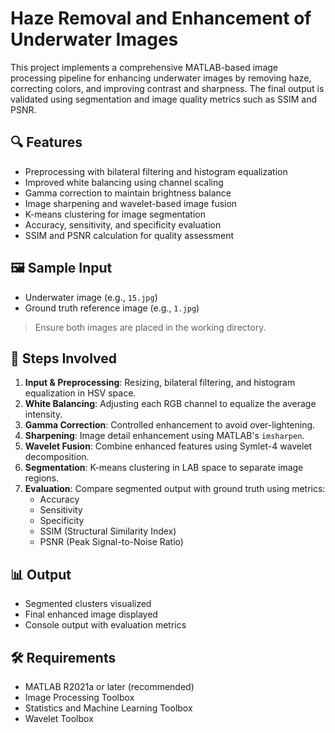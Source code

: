 # Haze Removal and Enhancement of Underwater Images

This project implements a comprehensive MATLAB-based image processing pipeline for enhancing underwater images by removing haze, correcting colors, and improving contrast and sharpness. The final output is validated using segmentation and image quality metrics such as SSIM and PSNR.

## 🔍 Features

- Preprocessing with bilateral filtering and histogram equalization
- Improved white balancing using channel scaling
- Gamma correction to maintain brightness balance
- Image sharpening and wavelet-based image fusion
- K-means clustering for image segmentation
- Accuracy, sensitivity, and specificity evaluation
- SSIM and PSNR calculation for quality assessment

## 🖼️ Sample Input

- Underwater image (e.g., `15.jpg`)
- Ground truth reference image (e.g., `1.jpg`)

> Ensure both images are placed in the working directory.

## 🚀 Steps Involved

1. **Input & Preprocessing**: Resizing, bilateral filtering, and histogram equalization in HSV space.
2. **White Balancing**: Adjusting each RGB channel to equalize the average intensity.
3. **Gamma Correction**: Controlled enhancement to avoid over-lightening.
4. **Sharpening**: Image detail enhancement using MATLAB's `imsharpen`.
5. **Wavelet Fusion**: Combine enhanced features using Symlet-4 wavelet decomposition.
6. **Segmentation**: K-means clustering in LAB space to separate image regions.
7. **Evaluation**: Compare segmented output with ground truth using metrics:
   - Accuracy
   - Sensitivity
   - Specificity
   - SSIM (Structural Similarity Index)
   - PSNR (Peak Signal-to-Noise Ratio)

## 📊 Output

- Segmented clusters visualized
- Final enhanced image displayed
- Console output with evaluation metrics

## 🛠 Requirements

- MATLAB R2021a or later (recommended)
- Image Processing Toolbox
- Statistics and Machine Learning Toolbox
- Wavelet Toolbox





